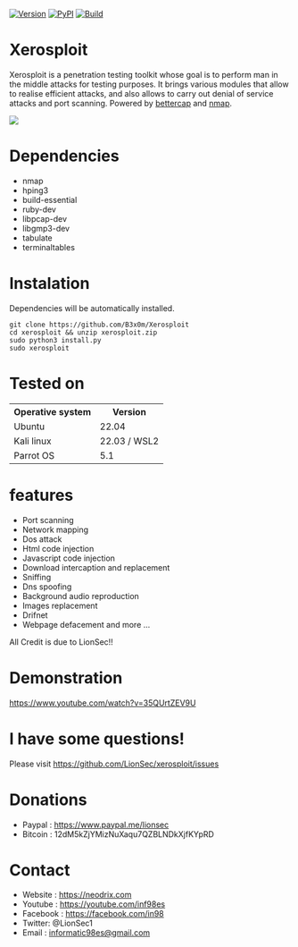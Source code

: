 
[![Version](https://img.shields.io/badge/Xerosploit-Version_1.0-brightgreen.svg?maxAge=259200)]()
[![PyPI](https://img.shields.io/badge/Python-3.10-blue.svg)]()
[![Build](https://img.shields.io/badge/Supported_OS-linux-orange.svg)]()

Xerosploit
=
Xerosploit is a penetration testing toolkit whose goal is to perform man in the middle attacks for testing purposes. It brings various modules that allow to realise efficient attacks, and also allows to carry out denial of service attacks and port scanning.
Powered by <a href="https://www.bettercap.org"> bettercap</a> and <a href="https://www.bettercap.org"> nmap</a>.

![](http://i.imgur.com/bbr48Ep.png)

Dependencies
=

- nmap 
- hping3 
- build-essential 
- ruby-dev 
- libpcap-dev 
- libgmp3-dev
- tabulate 
- terminaltables




Instalation
=
Dependencies will be automatically installed.

    git clone https://github.com/B3x0m/Xerosploit
    cd xerosploit && unzip xerosploit.zip
    sudo python3 install.py
    sudo xerosploit


Tested on
=

<table>
    <tr>
        <th>Operative system</th>
        <th> Version </th>
    </tr>
    <tr>
        <td>Ubuntu</td>
        <td> 22.04 </td>
    </tr>
    <tr>
        <td>Kali linux</td>
        <td> 22.03 / WSL2 </td>
    </tr>
    <tr>
        <td>Parrot OS</td>
        <td>5.1 </td>
    </tr>
</table>



features 
=
- Port scanning
- Network mapping
- Dos attack
- Html code injection
- Javascript code injection
- Download intercaption and replacement
- Sniffing
- Dns spoofing
- Background audio reproduction
- Images replacement
- Drifnet
- Webpage defacement and more ...

All Credit is due to LionSec!!

Demonstration
=
https://www.youtube.com/watch?v=35QUrtZEV9U

I have some questions!
=

Please visit https://github.com/LionSec/xerosploit/issues

Donations
=
- Paypal : https://www.paypal.me/lionsec
- Bitcoin : 12dM5kZjYMizNuXaqu7QZBLNDkXjfKYpRD


Contact
=
- Website : https://neodrix.com
- Youtube : https://youtube.com/inf98es
- Facebook : https://facebook.com/in98
- Twitter: @LionSec1
- Email : informatic98es@gmail.com

